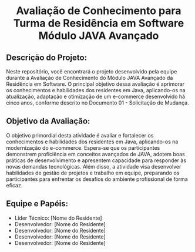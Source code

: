 <h1 align="center">Avaliação de Conhecimento para Turma de
 Residência em Software Módulo JAVA Avançado</h1>

 ## Descrição do Projeto:

Neste repositório, você encontrará o projeto desenvolvido pela equipe durante a Avaliação de Conhecimento do Módulo JAVA Avançado da Residência em Software. O principal objetivo dessa avaliação é aprimorar os conhecimentos e habilidades dos residentes em Java, aplicando-os na atualização, adaptação e otimização de um e-commerce desenvolvido há cinco anos, conforme descrito no Documento 01 - Solicitação de Mudança.

## Objetivo da Avaliação:

O objetivo primordial desta atividade é avaliar e fortalecer os conhecimentos e habilidades dos residentes em Java, aplicando-os na modernização do e-commerce. Espera-se que os participantes demonstrem proficiência em conceitos avançados de JAVA, adotem boas práticas de desenvolvimento e apresentem capacidade para responder às novas demandas tecnológicas. Além disso, a atividade visa desenvolver habilidades de gestão de projetos e trabalho em equipe, preparando os participantes para enfrentar os desafios do ambiente profissional de forma eficaz.

## Equipe e Papéis:

- Líder Técnico: [Nome do Residente]
- Desenvolvedor: [Nome do Residente]
- Desenvolvedor: [Nome do Residente]
- Desenvolvedor: [Nome do Residente]
- Desenvolvedor: [Nome do Residente]
